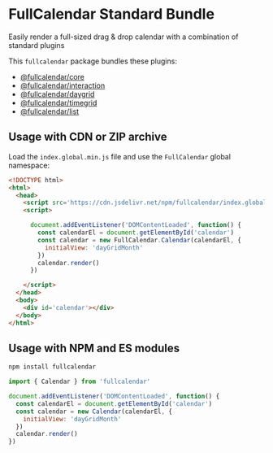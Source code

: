
# FullCalendar Standard Bundle

Easily render a full-sized drag & drop calendar with a combination of standard plugins

This `fullcalendar` package bundles these plugins:

- [@fullcalendar/core](https://github.com/fullcalendar/fullcalendar/tree/main/packages/core)
- [@fullcalendar/interaction](https://github.com/fullcalendar/fullcalendar/tree/main/packages/interaction)
- [@fullcalendar/daygrid](https://github.com/fullcalendar/fullcalendar/tree/main/packages/daygrid)
- [@fullcalendar/timegrid](https://github.com/fullcalendar/fullcalendar/tree/main/packages/timegrid)
- [@fullcalendar/list](https://github.com/fullcalendar/fullcalendar/tree/main/packages/list)

## Usage with CDN or ZIP archive

Load the `index.global.min.js` file and use the `FullCalendar` global namespace:

```html
<!DOCTYPE html>
<html>
  <head>
    <script src='https://cdn.jsdelivr.net/npm/fullcalendar/index.global.min.js'></script>
    <script>

      document.addEventListener('DOMContentLoaded', function() {
        const calendarEl = document.getElementById('calendar')
        const calendar = new FullCalendar.Calendar(calendarEl, {
          initialView: 'dayGridMonth'
        })
        calendar.render()
      })

    </script>
  </head>
  <body>
    <div id='calendar'></div>
  </body>
</html>
```

## Usage with NPM and ES modules

```sh
npm install fullcalendar
```

```js
import { Calendar } from 'fullcalendar'

document.addEventListener('DOMContentLoaded', function() {
  const calendarEl = document.getElementById('calendar')
  const calendar = new Calendar(calendarEl, {
    initialView: 'dayGridMonth'
  })
  calendar.render()
})
```
